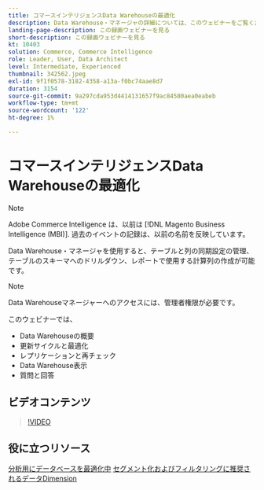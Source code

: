 ```yaml
---
title: コマースインテリジェンスData Warehouseの最適化
description: Data Warehouse・マネージャの詳細については、このウェビナーをご覧ください。
landing-page-description: この録画ウェビナーを見る
short-description: この録画ウェビナーを見る
kt: 10403
solution: Commerce, Commerce Intelligence
role: Leader, User, Data Architect
level: Intermediate, Experienced
thumbnail: 342562.jpeg
exl-id: 9f1f0578-3182-4358-a13a-f0bc74aae8d7
duration: 3154
source-git-commit: 9a297cda953d4414131657f9ac84580aea0eabeb
workflow-type: tm+mt
source-wordcount: '122'
ht-degree: 1%

---
```


# コマースインテリジェンスData Warehouseの最適化

>[!NOTE]
>
>Adobe Commerce Intelligence は、以前は [!DNL Magento Business Intelligence (MBI)]. 過去のイベントの記録は、以前の名前を反映しています。

Data Warehouse・マネージャを使用すると、テーブルと列の同期設定の管理、テーブルのスキーマへのドリルダウン、レポートで使用する計算列の作成が可能です。

>[!NOTE]
>
>Data Warehouseマネージャーへのアクセスには、管理者権限が必要です。

このウェビナーでは、

- Data Warehouseの概要
- 更新サイクルと最適化
- レプリケーションと再チェック
- Data Warehouse表示
- 質問と回答

## ビデオコンテンツ

>[!VIDEO](https://video.tv.adobe.com/v/342562?quality=12&learn=on)

## 役に立つリソース

[分析用にデータベースを最適化中](https://experienceleague.adobe.com/docs/commerce-business-intelligence/mbi/best-practices/data/opt-db-analysis.html)
[セグメント化およびフィルタリングに推奨されるデータDimension](https://experienceleague.adobe.com/docs/commerce-business-intelligence/mbi/best-practices/data/segment-filter.html)

